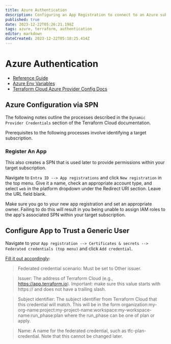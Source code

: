 ```yaml
---
title: Azure Authentication
description: Configuring an App Registration to connect to an Azure subscription/tenant
published: true
date: 2023-12-22T05:26:21.198Z
tags: azure, terraform, authentication
editor: markdown
dateCreated: 2023-12-22T05:18:25.414Z
---
```


# Azure Authentication 

- [Reference Guide](https://dev.to/this-is-learning/deploy-azure-infrastructure-using-terraform-cloud-3j9d)
- [Azure Env Variables](https://registry.terraform.io/providers/hashicorp/azurerm/latest/docs/guides/service_principal_client_secret.html#configuring-the-service-principal-in-terraform)
- [Terraform Cloud Azure Provider Config Docs](https://developer.hashicorp.com/terraform/cloud-docs/workspaces/dynamic-provider-credentials/azure-configuration)

## Azure Configuration via SPN

The following notes outline the processes described in the `Dynamic Provider Credentials` section of the Terraform Cloud documentation. 

Prerequisites to the following processes involve identifying a target subscription. 

### Register An App

This also creates a SPN that is used later to provide permissions within your target subscription. 

Navigate to `Entra ID --> App registrations` and click `New registration` in the top menu. Give it a name, check an appropriate account type, and select `web` in the platform dropdown under the Redirect URI section. Leave the URL field blank. 

Make sure you go to your new app registration and set an appropriate owner. Failing to do this will result in you being unable to assign IAM roles to the app's associated SPN within your target subscription. 

## Configure App to Trust a Generic User

Navigate to your `App registration --> Certificates & secrets --> Federated credentials (top menu)` and click `Add credential`.

[Fill it out accordingly](https://developer.hashicorp.com/terraform/cloud-docs/workspaces/dynamic-provider-credentials/azure-configuration#configure-azure-active-directory-application-to-trust-a-generic-issuer):

> Federated credential scenario: Must be set to Other issuer.

> Issuer: The address of Terraform Cloud (e.g., https://app.terraform.io).
Important: make sure this value starts with https:// and does not have a trailing slash.

> Subject identifier: The subject identifier from Terraform Cloud that this credential will match. This will be in the form organization:my-org-name:project:my-project-name:workspace:my-workspace-name:run_phase:plan where the run_phase can be one of plan or apply.

>Name: A name for the federated credential, such as tfc-plan-credential. Note that this cannot be changed later.



